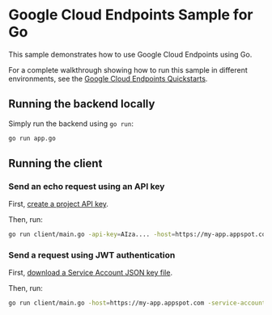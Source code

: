 # Google Cloud Endpoints Sample for Go

This sample demonstrates how to use Google Cloud Endpoints using Go.

For a complete walkthrough showing how to run this sample in different
environments, see the [Google Cloud Endpoints Quickstarts][1].

## Running the backend locally

Simply run the backend using `go run`:

```bash
go run app.go
```

## Running the client

### Send an echo request using an API key

First, [create a project API key](https://console.developers.google.com/apis/credentials).

Then, run:

```bash
go run client/main.go -api-key=AIza.... -host=https://my-app.appspot.com -echo message
```

### Send a request using JWT authentication

First, [download a Service Account JSON key file](https://developers.google.com/identity/protocols/OAuth2ServiceAccount#creatinganaccount).

Then, run:

```bash
go run client/main.go -host=https://my-app.appspot.com -service-account=path_to_service_account.json
```

[1]: https://cloud.google.com/endpoints/docs/quickstarts